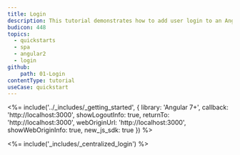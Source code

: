 ```yaml
---
title: Login
description: This tutorial demonstrates how to add user login to an Angular (versions 2 and above) application using Auth0.
budicon: 448
topics:
  - quickstarts
  - spa
  - angular2
  - login
github:
    path: 01-Login
contentType: tutorial
useCase: quickstart
---
```


<!-- markdownlint-disable MD034 MD041 -->

<%= include('../_includes/_getting_started', { library: 'Angular 7+', callback: 'http://localhost:3000', showLogoutInfo: true, returnTo: 'http://localhost:3000', webOriginUrl: 'http://localhost:3000', showWebOriginInfo: true, new_js_sdk: true }) %>

<%= include('_includes/_centralized_login') %>